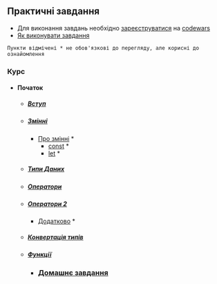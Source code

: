 ## Практичні завдання

- Для виконання завдань необхідно [зареєструватися](https://www.codewars.com/users/sign_in) на [codewars](www.codewars.com)
- [Як виконувати завдання](https://github.com/Dead-TR/-tch/blob/main/js/howTo.md)

```Пункти відмічені * не обов'язкові до перегляду, але корисні до ознайомлення```

### Курс
- #### Початок
  - ##### [Вступ](https://youtu.be/FrUynyijdSI?si=7kTGLYLqZIIsFbtD)
  - ##### [Змінні](https://youtu.be/lYfQI4rsQSc?si=w90zRsDPcySTzpFK)
    - [Про змінні](https://www.w3schools.com/js/js_variables.asp) *
      - [const](https://www.w3schools.com/js/js_const.asp) *
      - [let](https://www.w3schools.com/js/js_let.asp) *

  - ##### [Типи Даних](https://youtu.be/KWJKGaI63pE?si=C1fFQmXhCXhM1L99)
  - ##### [Оператори](https://youtu.be/k9t7sfkF-0o?si=P1hvGvYLwdAybgaF)
  - ##### [Оператори 2](https://youtu.be/EhVvSRLkoX4?si=iDn8alsJox3mL-VJ)
      - [Додатково](https://www.w3schools.com/js/js_operators.asp) *
  - ##### [Конвертація типів](https://youtu.be/sDr_3N3VNQU?si=ptIWqhY5qLFTKTvN)
  - ##### [Функції](https://youtu.be/HQea4I9XyuE?si=DxiO8sQQ9lktOx5K)

    - ### [Домашнє завдання](https://github.com/Dead-TR/-tch/blob/main/js/homeWork/1.md)
    <!-- 
    - [Завдання]()  -->
